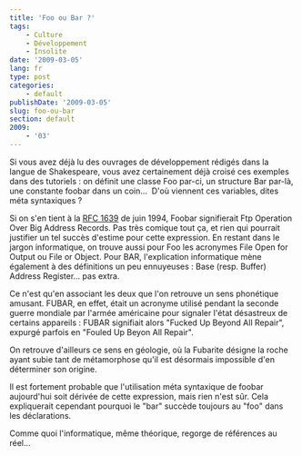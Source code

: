 ```yaml
---
title: 'Foo ou Bar ?'
tags:
    - Culture
    - Développement
    - Insolite
date: '2009-03-05'
lang: fr
type: post
categories:
    - default
publishDate: '2009-03-05'
slug: foo-ou-bar
section: default
2009:
    - '03'
---
```


Si vous avez déjà lu des ouvrages de développement rédigés dans la langue de Shakespeare, vous avez certainement déjà croisé ces exemples dans des tutoriels&nbsp;: on définit une classe Foo par-ci, un structure Bar par-là, une constante foobar dans un coin…  D'où viennent ces variables, dites méta syntaxiques&nbsp;?

<!--more-->

Si on s'en tient à la [RFC 1639](http://www.faqs.org/rfcs/rfc1639.html) de juin 1994, Foobar signifierait Ftp Operation Over Big Address Records. Pas très comique tout ça, et rien qui pourrait justifier un tel succès d'estime pour cette expression. En restant dans le jargon informatique, on trouve aussi pour Foo les acronymes File Open for Output ou File or Object. Pour BAR, l'explication informatique mène également à des définitions un peu ennuyeuses&nbsp;: Base (resp. Buffer) Address Register… pas extra.

Ce n'est qu'en associant les deux que l'on retrouve un sens phonétique amusant. FUBAR, en effet, était un acronyme utilisé pendant la seconde guerre mondiale par l'armée américaine pour signaler l'état désastreux de certains appareils&nbsp;: FUBAR signifiait alors "Fucked Up Beyond All Repair", expurgé parfois en "Fouled Up Beyon All Repair".

On retrouve d'ailleurs ce sens en géologie, où la Fubarite désigne la roche ayant subie tant de métamorphose qu'il est désormais impossible d'en déterminer son origine.

Il est fortement probable que l'utilisation méta syntaxique de foobar aujourd'hui soit dérivée de cette expression, mais rien n'est sûr. Cela expliquerait cependant pourquoi le "bar" succède toujours au "foo" dans les déclarations.

Comme quoi l'informatique, même théorique, regorge de références au réel…